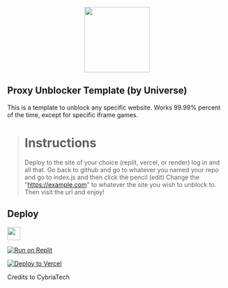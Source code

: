 <p align="center">
<kbd>
<img width="150px" src="https://lh6.googleusercontent.com/QmrH0p7T1O9UjRWwxBTiF9bWqlXsIzL0pF5y_tdljiPxP25iXuWwsWJ56A-o0bu4OOICgLkdAxazGZhL7qEK7NA=w16383">
</kbd>
</p>

## Proxy Unblocker Template (by Universe)

This is a template to unblock any specific website. Works 99.99% percent of the time, except for specific iframe games.

> # Instructions
> Deploy to the site of your choice (replit, vercel, or render) log in and all that.
> Go back to github and go to whatever you named your repo and go to index.js and then click the pencil (edit)
> Change the "https://example.com" to whatever the site you wish to unblock to. Then visit the url and enjoy!


## Deploy

<a href="https://render.com/deploy?repo=https://github.com/redzgt/Proxy-Unblocker-Template"><img height="30px" src="https://img.shields.io/badge/render-4f65f1.svg?style=for-the-badge&logo=render&logoColor=46e3b7"><img></a>

[![Run on Replit](https://binbashbanana.github.io/deploy-buttons/buttons/remade/replit.svg)](https://replit.com/github/redzgt/Proxy-Unblocker-Template)

[![Deploy to Vercel](https://vercel.com/button)](https://vercel.com/new/clone?repository-url=https%3A%2F%2Fgithub.com%2Fredzgt%2FProxy-Unblocker-Template)

Credits to CybriaTech
